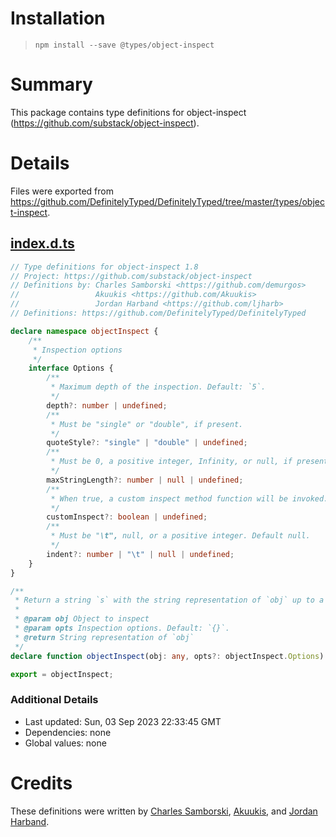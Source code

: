# Installation
> `npm install --save @types/object-inspect`

# Summary
This package contains type definitions for object-inspect (https://github.com/substack/object-inspect).

# Details
Files were exported from https://github.com/DefinitelyTyped/DefinitelyTyped/tree/master/types/object-inspect.
## [index.d.ts](https://github.com/DefinitelyTyped/DefinitelyTyped/tree/master/types/object-inspect/index.d.ts)
````ts
// Type definitions for object-inspect 1.8
// Project: https://github.com/substack/object-inspect
// Definitions by: Charles Samborski <https://github.com/demurgos>
//                 Akuukis <https://github.com/Akuukis>
//                 Jordan Harband <https://github.com/ljharb>
// Definitions: https://github.com/DefinitelyTyped/DefinitelyTyped

declare namespace objectInspect {
    /**
     * Inspection options
     */
    interface Options {
        /**
         * Maximum depth of the inspection. Default: `5`.
         */
        depth?: number | undefined;
        /**
         * Must be "single" or "double", if present.
         */
        quoteStyle?: "single" | "double" | undefined;
        /**
         * Must be 0, a positive integer, Infinity, or null, if present. Default Infinity.
         */
        maxStringLength?: number | null | undefined;
        /**
         * When true, a custom inspect method function will be invoked. Default true.
         */
        customInspect?: boolean | undefined;
        /**
         * Must be "\t", null, or a positive integer. Default null.
         */
        indent?: number | "\t" | null | undefined;
    }
}

/**
 * Return a string `s` with the string representation of `obj` up to a depth of `opts.depth`.
 *
 * @param obj Object to inspect
 * @param opts Inspection options. Default: `{}`.
 * @return String representation of `obj`
 */
declare function objectInspect(obj: any, opts?: objectInspect.Options): string;

export = objectInspect;

````

### Additional Details
 * Last updated: Sun, 03 Sep 2023 22:33:45 GMT
 * Dependencies: none
 * Global values: none

# Credits
These definitions were written by [Charles Samborski](https://github.com/demurgos), [Akuukis](https://github.com/Akuukis), and [Jordan Harband](https://github.com/ljharb).
